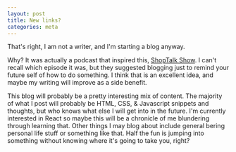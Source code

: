 ```yaml
---
layout: post
title: New links?
categories: meta
---
```


That's right, I am not a writer, and I'm starting a blog anyway.


Why? It was actually a podcast that inspired this, [ShopTalk Show](http://shoptalkshow.com/). I can't recall which episode it was, but they suggested blogging just to remind your future self of how to do something. I think that is an excellent idea, and maybe my writing will improve as a side benefit.

This blog will probably be a pretty interesting mix of content. The majority of what I post will probably be HTML, CSS, & Javascript snippets and thoughts, but who knows what else I will get into in the future. I'm currently interested in React so maybe this will be a chronicle of me blundering through learning that. Other things I may blog about include general bering personal life stuff or something like that. Half the fun is jumping into something without knowing where it's going to take you, right?